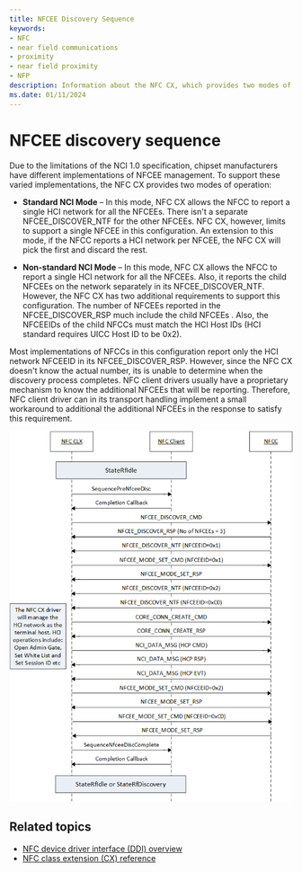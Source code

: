 ```yaml
---
title: NFCEE Discovery Sequence
keywords:
- NFC
- near field communications
- proximity
- near field proximity
- NFP
description: Information about the NFC CX, which provides two modes of operation to support different implementations of NFCEE management.
ms.date: 01/11/2024
---
```


# NFCEE discovery sequence

Due to the limitations of the NCI 1.0 specification, chipset manufacturers have different implementations of NFCEE management. To support these varied implementations, the NFC CX provides two modes of operation:

- **Standard NCI Mode** – In this mode, NFC CX allows the NFCC to report a single HCI network for all the NFCEEs. There isn't a separate NFCEE_DISCOVER_NTF for the other NFCEEs. NFC CX, however, limits to support a single NFCEE in this configuration. An extension to this mode, if the NFCC reports a HCI network per NFCEE, the NFC CX will pick the first and discard the rest.

- **Non-standard NCI Mode** – In this mode, NFC CX allows the NFCC to report a single HCI network for all the NFCEEs. Also, it reports the child NFCEEs on the network separately in its NFCEE_DISCOVER_NTF. However, the NFC CX has two additional requirements to support this configuration. The number of NFCEEs reported in the NFCEE_DISCOVER_RSP much include the child NFCEEs . Also, the NFCEEIDs of the child NFCCs must match the HCI Host IDs (HCI standard requires UICC Host ID to be 0x2).

Most implementations of NFCCs in this configuration report only the HCI network NFCEEID in its NFCEE_DISCOVER_RSP. However, since the NFC CX doesn't know the actual number, its is unable to determine when the discovery process completes. NFC client drivers usually have a proprietary mechanism to know the additional NFCEEs that will be reporting. Therefore, NFC client driver can in its transport handling implement a small workaround to additional the additional NFCEEs in the response to satisfy this requirement.

![non-standard nci nfcee discovery sequence.](images/nonstandardnci-nfceediscoverysequence.png)

## Related topics

- [NFC device driver interface (DDI) overview](/windows-hardware/drivers/ddi/index)
- [NFC class extension (CX) reference](/windows-hardware/drivers/ddi/index)
